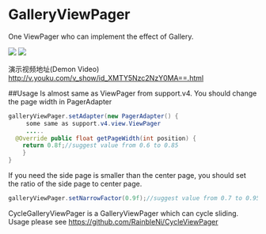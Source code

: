 # GalleryViewPager
One ViewPager who can implement the effect of Gallery.

[![](https://www.jitpack.io/v/RainbleNi/GalleryViewPager.svg)](https://www.jitpack.io/#RainbleNi/GalleryViewPager)
[![](https://www.jitpack.io/v/RainbleNi/GalleryViewPager.svg)](https://www.jitpack.io/#RainbleNi/GalleryViewPager)

演示视频地址(Demon Video) http://v.youku.com/v_show/id_XMTY5Nzc2NzY0MA==.html

##Usage
Is almost same as ViewPager from support.v4.
You should change the page width in PagerAdapter
```java
galleryViewPager.setAdapter(new PagerAdapter() {
     some same as support.v4.view.ViewPager
     .....
  @Override public float getPageWidth(int position) { 
    return 0.8f;//suggest value from 0.6 to 0.85
    }
}
```
If you need the side page is smaller than the center page, you should set the ratio of the side page to center page.
```java
galleryViewPager.setNarrowFactor(0.9f);//suggest value from 0.7 to 0.95
```

CycleGalleryViewPager is a GalleryViewPager which can cycle sliding. Usage please see https://github.com/RainbleNi/CycleViewPager
